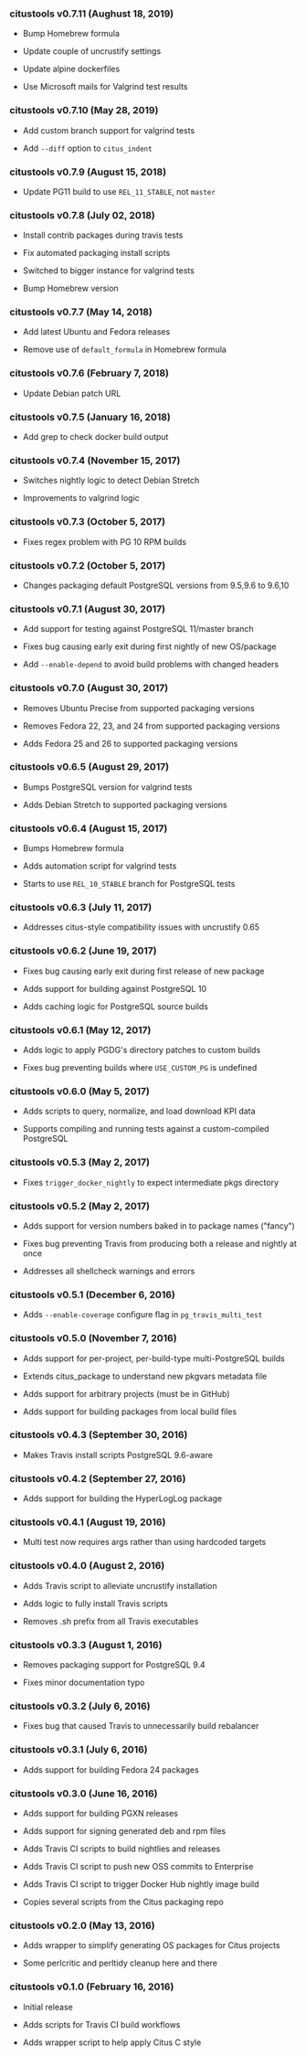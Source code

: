 ### citustools v0.7.11 (Aughust 18, 2019) ###

* Bump Homebrew formula

* Update couple of uncrustify settings

* Update alpine dockerfiles

* Use Microsoft mails for Valgrind test results

### citustools v0.7.10 (May 28, 2019) ###

* Add custom branch support for valgrind tests

* Add `--diff` option to `citus_indent`

### citustools v0.7.9 (August 15, 2018) ###

* Update PG11 build to use `REL_11_STABLE`, not `master`

### citustools v0.7.8 (July 02, 2018) ###

* Install contrib packages during travis tests

* Fix automated packaging install scripts

* Switched to bigger instance for valgrind tests

* Bump Homebrew version

### citustools v0.7.7 (May 14, 2018) ###

* Add latest Ubuntu and Fedora releases

* Remove use of `default_formula` in Homebrew formula

### citustools v0.7.6 (February 7, 2018) ###

* Update Debian patch URL

### citustools v0.7.5 (January 16, 2018) ###

* Add grep to check docker build output

### citustools v0.7.4 (November 15, 2017) ###

* Switches nightly logic to detect Debian Stretch

* Improvements to valgrind logic

### citustools v0.7.3 (October 5, 2017) ###

* Fixes regex problem with PG 10 RPM builds

### citustools v0.7.2 (October 5, 2017) ###

* Changes packaging default PostgreSQL versions from 9.5,9.6 to 9.6,10

### citustools v0.7.1 (August 30, 2017) ###

* Add support for testing against PostgreSQL 11/master branch

* Fixes bug causing early exit during first nightly of new OS/package

* Add `--enable-depend` to avoid build problems with changed headers

### citustools v0.7.0 (August 30, 2017) ###

* Removes Ubuntu Precise from supported packaging versions

* Removes Fedora 22, 23, and 24 from supported packaging versions

* Adds Fedora 25 and 26 to supported packaging versions

### citustools v0.6.5 (August 29, 2017) ###

* Bumps PostgreSQL version for valgrind tests

* Adds Debian Stretch to supported packaging versions

### citustools v0.6.4 (August 15, 2017) ###

* Bumps Homebrew formula

* Adds automation script for valgrind tests

* Starts to use `REL_10_STABLE` branch for PostgreSQL tests

### citustools v0.6.3 (July 11, 2017) ###

* Addresses citus-style compatibility issues with uncrustify 0.65

### citustools v0.6.2 (June 19, 2017) ###

* Fixes bug causing early exit during first release of new package

* Adds support for building against PostgreSQL 10

* Adds caching logic for PostgreSQL source builds

### citustools v0.6.1 (May 12, 2017) ###

* Adds logic to apply PGDG's directory patches to custom builds

* Fixes bug preventing builds where `USE_CUSTOM_PG` is undefined

### citustools v0.6.0 (May 5, 2017) ###

* Adds scripts to query, normalize, and load download KPI data

* Supports compiling and running tests against a custom-compiled PostgreSQL

### citustools v0.5.3 (May 2, 2017) ###

* Fixes `trigger_docker_nightly` to expect intermediate pkgs directory

### citustools v0.5.2 (May 2, 2017) ###

* Adds support for version numbers baked in to package names ("fancy")

* Fixes bug preventing Travis from producing both a release and nightly at once

* Addresses all shellcheck warnings and errors

### citustools v0.5.1 (December 6, 2016) ###

* Adds `--enable-coverage` configure flag in `pg_travis_multi_test`

### citustools v0.5.0 (November 7, 2016) ###

* Adds support for per-project, per-build-type multi-PostgreSQL builds

* Extends citus_package to understand new pkgvars metadata file

* Adds support for arbitrary projects (must be in GitHub)

* Adds support for building packages from local build files

### citustools v0.4.3 (September 30, 2016) ###

* Makes Travis install scripts PostgreSQL 9.6-aware

### citustools v0.4.2 (September 27, 2016) ###

* Adds support for building the HyperLogLog package

### citustools v0.4.1 (August 19, 2016) ###

* Multi test now requires args rather than using hardcoded targets

### citustools v0.4.0 (August 2, 2016) ###

* Adds Travis script to alleviate uncrustify installation

* Adds logic to fully install Travis scripts

* Removes .sh prefix from all Travis executables

### citustools v0.3.3 (August 1, 2016) ###

* Removes packaging support for PostgreSQL 9.4

* Fixes minor documentation typo

### citustools v0.3.2 (July 6, 2016) ###

* Fixes bug that caused Travis to unnecessarily build rebalancer

### citustools v0.3.1 (July 6, 2016) ###

* Adds support for building Fedora 24 packages

### citustools v0.3.0 (June 16, 2016) ###

* Adds support for building PGXN releases

* Adds support for signing generated deb and rpm files

* Adds Travis CI scripts to build nightlies and releases

* Adds Travis CI script to push new OSS commits to Enterprise

* Adds Travis CI script to trigger Docker Hub nightly image build

* Copies several scripts from the Citus packaging repo

### citustools v0.2.0 (May 13, 2016) ###

* Adds wrapper to simplify generating OS packages for Citus projects

* Some perlcritic and perltidy cleanup here and there

### citustools v0.1.0 (February 16, 2016) ###

* Initial release

* Adds scripts for Travis CI build workflows

* Adds wrapper script to help apply Citus C style
